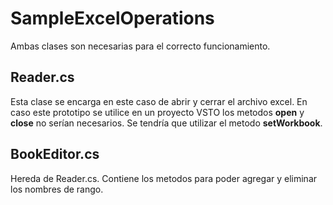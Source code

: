 # SampleExcelOperations

Ambas clases son necesarias para el correcto funcionamiento.

## Reader.cs
Esta clase se encarga en este caso de abrir y cerrar el archivo excel. En caso este prototipo se utilice en un proyecto VSTO los metodos **open** y **close** no serían necesarios. Se tendría que utilizar el metodo **setWorkbook**.

## BookEditor.cs
Hereda de Reader.cs. Contiene los metodos para poder agregar y eliminar los nombres de rango. 
